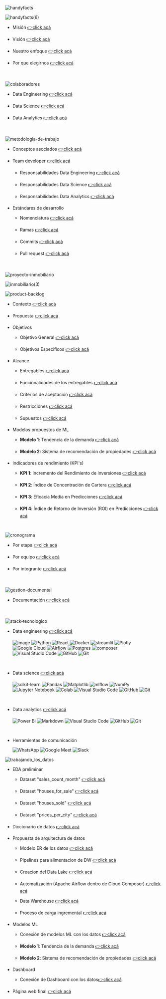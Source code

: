 ![handyfacts](data_analysis/src/images/handyfacts.jpg)

![handyfacts(6)](data_analysis/src/images/handyfacts(6).png)

  - Misión [👉click acá](https://github.com/HandyFacts#misi%C3%B3n)

  - Visión [👉click acá](https://github.com/HandyFacts#visi%C3%B3n)

  - Nuestro enfoque [👉click acá](https://github.com/HandyFacts#nuestro-enfoque)

  - Por que elegirnos [👉click acá](https://github.com/HandyFacts#por-qu%C3%A9-elegir-handy-facts-corporation)

<br>

![colaboradores](data_analysis/src/images/colaboradores.gif)

  - Data Engineering [👉click acá](https://github.com/orgs/HandyFacts/teams/data-engineering/members)

  - Data Science [👉click acá](https://github.com/orgs/HandyFacts/teams/data-science/members)

  - Data Analytics [👉click acá](https://github.com/orgs/HandyFacts/teams/data-analytics)
<br>

![metodologia-de-trabajo](data_analysis/src/images/metodologia-de-trabajo.gif)

  - Conceptos asociados [👉click acá](https://github.com/HandyFacts/recomendacion_mercado_inmobiliario/wiki/1-metodologia-del-proyecto#1-conceptos-asociados)

  - Team developer [👉click acá](https://github.com/HandyFacts/recomendacion_mercado_inmobiliario/wiki/1-metodologia-del-proyecto#2-team-developer)

    - Responsabilidades Data Engineering [👉click acá](https://github.com/HandyFacts/recomendacion_mercado_inmobiliario/wiki/1-metodologia-del-proyecto#31-equipo-de-data-engineering)

    - Responsabilidades Data Science [👉click acá](https://github.com/HandyFacts/recomendacion_mercado_inmobiliario/wiki/1-metodologia-del-proyecto#32-equipo-de-data-science)

    - Responsabilidades Data Analytics [👉click acá](https://github.com/HandyFacts/recomendacion_mercado_inmobiliario/wiki/1-metodologia-del-proyecto#33-equipo-de-data-analysis)

  - Estándares de desarrollo

    - Nomenclatura [👉click acá](https://github.com/HandyFacts/recomendacion_mercado_inmobiliario/wiki/1-manual-de-buenas-practicas#2-nomenclatura-para-nombres)

    - Ramas [👉click acá](https://github.com/HandyFacts/recomendacion_mercado_inmobiliario/wiki/1-manual-de-buenas-practicas#3-creaci%C3%B3n-y-asignaci%C3%B3n-de-ramas)

    - Commits [👉click acá](https://github.com/HandyFacts/recomendacion_mercado_inmobiliario/wiki/1-manual-de-buenas-practicas#4-creaci%C3%B3n-de-commits)

    - Pull request [👉click acá](https://github.com/HandyFacts/recomendacion_mercado_inmobiliario/wiki/1-manual-de-buenas-practicas#5-creaci%C3%B3n-de-pull-request)

<br>

![proyecto-inmobiliario](data_analysis/src/images/proyecto-inmobiliario.jpg)

![inmobiliario(3)](data_analysis/src/images/inmobiliario(3).png)

![product-backlog](data_analysis/src/images/product-backlog(2).gif)

  - Contexto [👉click acá](https://github.com/HandyFacts/recomendacion_mercado_inmobiliario/wiki/1-product-backlog#1-contexto)

  - Propuesta [👉click acá](https://github.com/HandyFacts/recomendacion_mercado_inmobiliario/wiki/1-product-backlog#2-propuesta)

  - Objetivos

    - Objetivo General [👉click acá](https://github.com/HandyFacts/recomendacion_mercado_inmobiliario/wiki/1-product-backlog#31-objetivo-general)

    - Objetivos Especificos [👉click acá](https://github.com/HandyFacts/recomendacion_mercado_inmobiliario/wiki#32-objetivos-espec%C3%ADficos)

  - Alcance

    - Entregables [👉click acá](https://github.com/HandyFacts/recomendacion_mercado_inmobiliario/wiki/1-product-backlog#41-entregables)

    - Funcionalidades de los entregables [👉click acá](https://github.com/HandyFacts/recomendacion_mercado_inmobiliario/wiki/1-product-backlog#42-funcionalidades-de-los-entregables)

    - Criterios de aceptación [👉click acá](https://github.com/HandyFacts/recomendacion_mercado_inmobiliario/wiki/1-product-backlog#43-criterios-de-aceptaci%C3%B3n)

    - Restricciones [👉click acá](https://github.com/HandyFacts/recomendacion_mercado_inmobiliario/wiki/1-product-backlog#44-restricciones)

    - Supuestos [👉click acá](https://github.com/HandyFacts/recomendacion_mercado_inmobiliario/wiki/1-product-backlog#45-supuestos)

- Modelos propuestos de ML

  - **Modelo 1**: Tendencia de la demanda [👉click acá](https://github.com/HandyFacts/recomendacion_mercado_inmobiliario/wiki/1-product-backlog#51-modelo-1-tendencia-de-la-demanda)

  - **Modelo 2**: Sistema de recomendación de propiedades [👉click acá](https://github.com/HandyFacts/recomendacion_mercado_inmobiliario/wiki/1-product-backlog#52-modelo-2-sistema-de-recomendaci%C3%B3n-de-propiedades)

- Indicadores de rendimiento (KPI's)

  - **KPI 1**: Incremento del Rendimiento de Inversiones [👉click acá](https://github.com/HandyFacts/recomendacion_mercado_inmobiliario/wiki/1-product-backlog#61-kpi-1-incremento-del-rendimiento-de-inversiones)

  - **KPI 2**: Índice de Concentración de Cartera [👉click acá](https://github.com/HandyFacts/recomendacion_mercado_inmobiliario/wiki/1-product-backlog#62-kpi-2-%C3%ADndice-de-concentraci%C3%B3n-de-cartera)

  - **KPI 3**: Eficacia Media en Predicciones [👉click acá](https://github.com/HandyFacts/recomendacion_mercado_inmobiliario/wiki/1-product-backlog#63-kpi-3-eficacia-media-en-predicciones)

  - **KPI 4**: Índice de Retorno de Inversión (ROI) en Predicciones [👉click acá](https://github.com/HandyFacts/recomendacion_mercado_inmobiliario/wiki/1-product-backlog#64-kpi-4-%C3%ADndice-de-retorno-de-inversi%C3%B3n-roi-en-predicciones)

<br>

![cronograma](data_analysis/src/images/cronograma(2).gif)

  - Por etapa [👉click acá](https://github.com/orgs/HandyFacts/projects/2/views/3)

  - Por equipo [👉click acá](https://github.com/orgs/HandyFacts/projects/2/views/10)

  - Por integrante [👉click acá](https://github.com/orgs/HandyFacts/projects/2/views/8)

<br>

![gestion-documental](data_analysis/src/images/gestion-documental(2).gif)

- Documentación [👉click acá](https://github.com/HandyFacts/recomendacion_mercado_inmobiliario/wiki)

<br>

![stack-tecnologico](data_analysis/src/images/stack-tecnologico(2).gif)

- Data engineering [👉click acá](https://github.com/HandyFacts/recomendacion_mercado_inmobiliario/wiki/2-stack-tecnologico-data-engineering#tabla-de-contenidos)

  ![image](https://img.shields.io/badge/Django-092E20?style=for-the-badge&logo=django&logoColor=green) ![Python](https://img.shields.io/badge/python-3670A0?style=for-the-badge&logo=python&logoColor=ffdd54) ![React](https://img.shields.io/badge/react-%2320232a.svg?style=for-the-badge&logo=react&logoColor=%2361DAFB) ![Docker](https://img.shields.io/badge/docker-%230db7ed.svg?style=for-the-badge&logo=docker&logoColor=white) ![streamlit](https://img.shields.io/badge/Streamlit-FF4B4B?style=for-the-badge&logo=Streamlit&logoColor=white) ![Plotly](https://img.shields.io/badge/Plotly-%233F4F75.svg?style=for-the-badge&logo=plotly&logoColor=white) ![Google Cloud](https://img.shields.io/badge/GoogleCloud-%234285F4.svg?style=for-the-badge&logo=google-cloud&logoColor=white) ![Airflow](https://img.shields.io/badge/Airflow-017CEE?style=for-the-badge&logo=Apache%20Airflow&logoColor=white) ![Postgres](https://img.shields.io/badge/postgres-%23316192.svg?style=for-the-badge&logo=postgresql&logoColor=white) ![composer](https://img.shields.io/badge/Composer-885630?style=for-the-badge&logo=Composer&logoColor=white) ![Visual Studio Code](https://img.shields.io/badge/Visual%20Studio%20Code-0078d7.svg?style=for-the-badge&logo=visual-studio-code&logoColor=white) ![GitHub](https://img.shields.io/badge/github-%23121011.svg?style=for-the-badge&logo=github&logoColor=white) ![Git](https://img.shields.io/badge/git-%23F05033.svg?style=for-the-badge&logo=git&logoColor=white)

  <br> 

- Data science [👉click acá](https://github.com/HandyFacts/recomendacion_mercado_inmobiliario/wiki/3-stack-tecnologico-data-science#tabla-de-contenidos)

  ![scikit-learn](https://img.shields.io/badge/scikit--learn-%23F7931E.svg?style=for-the-badge&logo=scikit-learn&logoColor=white) ![Pandas](https://img.shields.io/badge/pandas-%23150458.svg?style=for-the-badge&logo=pandas&logoColor=white) ![Matplotlib](https://img.shields.io/badge/Matplotlib-%23ffffff.svg?style=for-the-badge&logo=Matplotlib&logoColor=black) ![mlflow](https://img.shields.io/badge/mlflow-%23d9ead3.svg?style=for-the-badge&logo=numpy&logoColor=blue) ![NumPy](https://img.shields.io/badge/numpy-%23013243.svg?style=for-the-badge&logo=numpy&logoColor=white) ![Jupyter Notebook](https://img.shields.io/badge/jupyter-%23FA0F00.svg?style=for-the-badge&logo=jupyter&logoColor=white) ![Colab](https://img.shields.io/badge/Colab-F9AB00?style=for-the-badge&logo=googlecolab&color=525252) ![Visual Studio Code](https://img.shields.io/badge/Visual%20Studio%20Code-0078d7.svg?style=for-the-badge&logo=visual-studio-code&logoColor=white) ![GitHub](https://img.shields.io/badge/github-%23121011.svg?style=for-the-badge&logo=github&logoColor=white) ![Git](https://img.shields.io/badge/git-%23F05033.svg?style=for-the-badge&logo=git&logoColor=white)

  <br>

- Data analytics [👉click acá](https://github.com/HandyFacts/recomendacion_mercado_inmobiliario/wiki/4-stack-tecnologico-data-analysis#tabla-de-contenidos)

  ![Power Bi](https://img.shields.io/badge/power_bi-F2C811?style=for-the-badge&logo=powerbi&logoColor=black) ![Markdown](https://img.shields.io/badge/markdown-%23000000.svg?style=for-the-badge&logo=markdown&logoColor=white) ![Visual Studio Code](https://img.shields.io/badge/Visual%20Studio%20Code-0078d7.svg?style=for-the-badge&logo=visual-studio-code&logoColor=white) ![GitHub](https://img.shields.io/badge/github-%23121011.svg?style=for-the-badge&logo=github&logoColor=white) ![Git](https://img.shields.io/badge/git-%23F05033.svg?style=for-the-badge&logo=git&logoColor=white)

  <br>

- Herramientas de comunicación  

  ![WhatsApp](https://img.shields.io/badge/WhatsApp-25D366?style=for-the-badge&logo=whatsapp&logoColor=white) ![Google Meet](https://img.shields.io/badge/Google%20Meet-00897B?style=for-the-badge&logo=google-meet&logoColor=white) ![Slack](https://img.shields.io/badge/Slack-4A154B?style=for-the-badge&logo=slack&logoColor=white)

![trabajando_los_datos](data_analysis/src/images/trabajando_los_datos(2).gif)

- EDA preliminar

  - Dataset "sales_count_month" [👉click acá](https://github.com/HandyFacts/recomendacion_mercado_inmobiliario/blob/main/data_science/ETLs/ETL_demanda.ipynb)

  - Dataset "houses_for_sale" [👉click acá](https://github.com/HandyFacts/recomendacion_mercado_inmobiliario/blob/main/data_science/ETLs/ETL_houses_for_sale.ipynb)

  - Dataset "houses_sold" [👉click acá](https://github.com/HandyFacts/recomendacion_mercado_inmobiliario/blob/main/data_science/ETLs/ETL_houses_sold.ipynb)

  - Dataset "prices_per_city" [👉click acá](https://github.com/HandyFacts/recomendacion_mercado_inmobiliario/blob/main/data_science/ETLs/ETL_prices_per_city.ipynb)

- Diccionario de datos [👉click acá](https://github.com/HandyFacts/recomendacion_mercado_inmobiliario/wiki/4-diccionario-de-datos)

- Propuesta de arquitectura de datos

  - Modelo ER de los datos [👉click acá](https://github.com/HandyFacts/recomendacion_mercado_inmobiliario/blob/main/src/logos/entidad-relacion.png)

  - Pipelines para alimentacion de DW [👉click acá](https://github.com/HandyFacts/recomendacion_mercado_inmobiliario/wiki/2-pipelines#tabla-de-contenidos)

  - Creacion del Data Lake [👉click acá](https://github.com/HandyFacts/recomendacion_mercado_inmobiliario/wiki/2-pipelines#5-data-warehouse)

  - Automatización (Apache Airflow dentro de Cloud Composer) [👉click acá](https://github.com/HandyFacts/recomendacion_mercado_inmobiliario/wiki/2-pipelines#4-apache-airflow-dentro-de-cloud-composer)

  - Data Warehouse [👉click acá](https://github.com/HandyFacts/recomendacion_mercado_inmobiliario/wiki/2-pipelines#5-data-warehouse)

  - Proceso de carga ingremental [👉click acá](https://www.youtube.com/watch?v=h3lyDb4eENY&feature=youtu.be)


- Modelos ML

  - Conexión de modelos ML con los datos [👉click acá](https://github.com/HandyFacts/recomendacion_mercado_inmobiliario/blob/main/data_science/ETLs/DAG_etl_modelo.py)

  - **Modelo 1**: Tendencia de la demanda [👉click acá](https://github.com/HandyFacts/recomendacion_mercado_inmobiliario/blob/main/data_science/Modelo/Modelo%20Arima.ipynb)
  
  - **Modelo 2**: Sistema de recomendación de propiedades [👉click acá](https://github.com/HandyFacts/recomendacion_mercado_inmobiliario/blob/main/data_science/Modelo/Modelo_prices_houses.ipynb)

- Dashboard

  - Conexión de Dashboard con los datos[👉click acá](https://github.com/HandyFacts/recomendacion_mercado_inmobiliario/wiki/4-dashboard#22-looker-studio)

- Página web final [👉click acá](https://handy-facts-service-ctxwxsa3aa-uc.a.run.app/)

